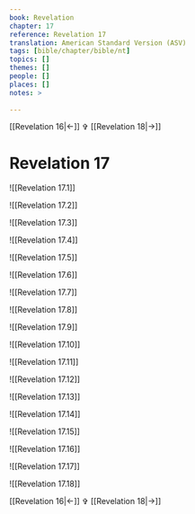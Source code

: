 ```yaml
---
book: Revelation
chapter: 17
reference: Revelation 17
translation: American Standard Version (ASV)
tags: [bible/chapter/bible/nt]
topics: []
themes: []
people: []
places: []
notes: >
  
---
```


[[Revelation 16|<-]] ✞ [[Revelation 18|->]]

# Revelation 17

![[Revelation 17.1]]

![[Revelation 17.2]]

![[Revelation 17.3]]

![[Revelation 17.4]]

![[Revelation 17.5]]

![[Revelation 17.6]]

![[Revelation 17.7]]

![[Revelation 17.8]]

![[Revelation 17.9]]

![[Revelation 17.10]]

![[Revelation 17.11]]

![[Revelation 17.12]]

![[Revelation 17.13]]

![[Revelation 17.14]]

![[Revelation 17.15]]

![[Revelation 17.16]]

![[Revelation 17.17]]

![[Revelation 17.18]]

[[Revelation 16|<-]] ✞ [[Revelation 18|->]]

